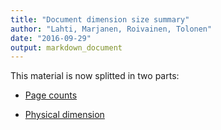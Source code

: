 ```yaml
---
title: "Document dimension size summary"
author: "Lahti, Marjanen, Roivainen, Tolonen"
date: "2016-09-29"
output: markdown_document
---
```


This material is now splitted in two parts:

  * [Page counts](pagecount.md)

  * [Physical dimension](dimension.md)


